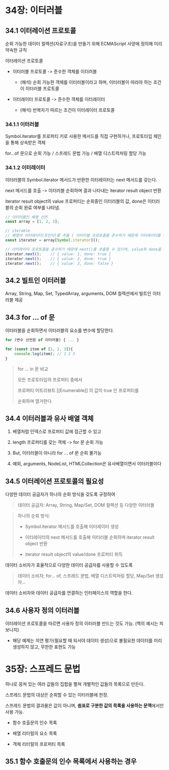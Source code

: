 # 34장: 이터러블

## 34.1 이터레이션 프로토콜

순회 가능한 데이터 컬렉션(자료구조)을 만들기 위해 ECMAScript 사양에 정의해 미리 약속한 규칙

이터레이션 프로토콜

- 이터러블 프로토콜 -> 준수한 객체를 이터러블 
  
  - (해석) 순회 가능한 객체를 이터러블이라고 하며, 이터러블이 따라야 하는 조건이 이터러블 프로토콜

- 이터레이터 프로토콜 -> 준수한 객체를 이터레이터
  
  - (해석) 반복자가 따르는 조건이 이터레이터 프로토콜 



### 34.1.1 이터러블

Symbol.iterator를 프로퍼티 키로 사용한 메서드를 직접 구현하거나, 프로토타입 체인을 통해 상속받은 객체

for...of 문으로 순회 가능 / 스프레드 문법 가능 / 배열 디스트럭처링 할당 가능



### 34.1.2 이터레이터

이터러블의 Symbol.iterator 메서드가 반환한 이터레이터는 next 메서드를 갖는다.

next 메서드를 호출 -> 이터러블 순회하며 결과 나타내는 iterator result object 반환

iterator result object의 value 프로퍼티는 순회중인 이터러블의 값, done은 이터러블의 순회 완료 여부를 나타냄.

```javascript
// 이터러블인 배열 선언
const array = [1, 2, 3];

// iterable
// 배열의 이터레이터(포인터)를 추출 ( 이터러블 프로토콜을 준수하기 때문에 이터레이터를 반환함 )
const iterator = array[Symbol.iterator]();

// 이터레이터 프로토콜을 준수하기 때문에 next()를 호출할 수 있으며, value와 done을 키로 가진 객체를 반환함
iterator.next();	// { value: 1, done: true }
iterator.next();	// { value: 2, done: true }
iterator.next();	// { value: 3, done: false }
```



## 34.2 빌트인 이터러블

Array, String, Map, Set, TypedArray, arguments, DOM 컬렉션에서 빌트인 이터러블 제공



## 34.3 for ... of 문

이터러블을 순회하면서 이터러블의 요소를 변수에 할당한다.

```javascript
for (변수 선언문 of 이터러블) { ... }
```

```javascript
for (const item of [1, 2, 3]){
    console.log(item); // 1 2 3 
} 
```

> for ... in 문 비교
> 
> 모든 프로토타입의 프로퍼티 중에서
> 
> 프로퍼티 어트리뷰트 [[Enumerable]] 의 값이 true 인 프로퍼티를 
> 
> 순회하며 열거한다.



## 34.4 이터러블과 유사 배열 객체

1) 배열처럼 인덱스로 프로퍼티 값에 접근할 수 있고

2) length 프로퍼티를 갖는 객체 -> for 문 순회 가능

3) But, 이터러블이 아니라 for ...  of 문 순회 불가능 

4) 예외, arguments, NodeList, HTMLCollection은 유사배열이면서 이터러블이다
   
    

## 34.5 이터레이션 프로토콜의 필요성

다양한 데이터 공급자가 하나의 순회 방식을 갖도록 규정하여

> 데이터 공급자:  Array, String, Map/Set, DOM 컬렉션 등 다양한 이터러블

> 하나의 순회 방식:
> 
> - Symbol.iterator 메서드를 호출해 이터레이터 생성
> 
> - 이터레이터의 next 메서드를 호출해 이터러블 순회하며 iterator result object 반환 
> 
> - iterator result object의 value/done 프로퍼티 취득 

데이터 소비자가 효율적으로 다양한 데이터 공급자를 사용할 수 있도록 

> 데이터 소비자; for... of, 스프레드 문법, 배열 디스트럭처링 할당, Map/Set 생성자...

데이터 소비자와 데이터 공급자를 연결하는 인터페이스의 역할을 한다.



## 34.6 사용자 정의 이터러블

이터레이션 프로토콜을 따르면 사용자 정의 이터러블 만드는 것도 가능. (책의 예시는 피보나치)

- 해당 예제는 지연 평가(필요할 때 되서야 데이터 생성)으로 불필요한 데이터를 미리 생성하지 않고, 무한한 표현도 가능 



# 35장: 스프레드 문법

하나로 뭉쳐 있는 여러 값들의 집합을 펼쳐 개별적인 값들의 목록으로 만든다. 

스프레드 문법의 대상은 순회할 수 있는 이터러블에 한정. 

스프레드 문법의 결과물은 값이 아니며, **쉼표로 구분한 값의 목록을 사용하는 문맥**에서만 사용 가능.

- 함수 호출문의 인수 목록

- 배열 리터럴의 요소 목록

- 객체 리터럴의 프로퍼티 목록

## 35.1 함수 호출문의 인수 목록에서 사용하는 경우


